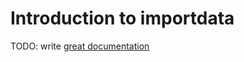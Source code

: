 # Introduction to importdata

TODO: write [great documentation](http://jacobian.org/writing/what-to-write/)
